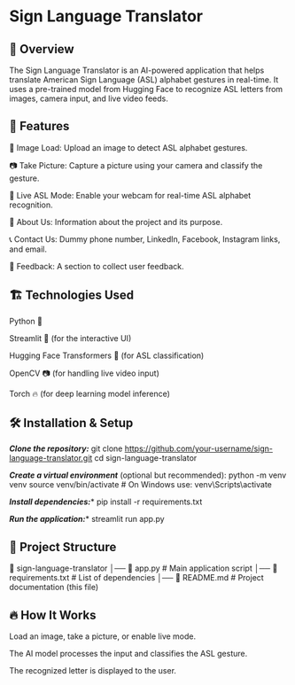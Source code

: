 # **Sign Language Translator**

## **📌 Overview**

The Sign Language Translator is an AI-powered application that helps translate American Sign Language (ASL) alphabet gestures in real-time. It uses a pre-trained model from Hugging Face to recognize ASL letters from images, camera input, and live video feeds.

## **🚀 Features**

📸 Image Load: Upload an image to detect ASL alphabet gestures.

📷 Take Picture: Capture a picture using your camera and classify the gesture.

🎥 Live ASL Mode: Enable your webcam for real-time ASL alphabet recognition.

📖 About Us: Information about the project and its purpose.

📞 Contact Us: Dummy phone number, LinkedIn, Facebook, Instagram links, and email.

💬 Feedback: A section to collect user feedback.

## **🏗 Technologies Used**

Python 🐍

Streamlit 🎨 (for the interactive UI)

Hugging Face Transformers 🤗 (for ASL classification)

OpenCV 📷 (for handling live video input)

Torch 🔥 (for deep learning model inference)

## **🛠 Installation & Setup**

***Clone the repository:***
git clone https://github.com/your-username/sign-language-translator.git
cd sign-language-translator

***Create a virtual environment*** (optional but recommended):
python -m venv venv
source venv/bin/activate  # On Windows use: venv\Scripts\activate

***Install dependencies:****
pip install -r requirements.txt

***Run the application:****
streamlit run app.py

## **📄 Project Structure**

📂 sign-language-translator
│── 📜 app.py               # Main application script
│── 📜 requirements.txt      # List of dependencies
│── 📜 README.md             # Project documentation (this file)

## **🔥 How It Works**

Load an image, take a picture, or enable live mode.

The AI model processes the input and classifies the ASL gesture.

The recognized letter is displayed to the user.
